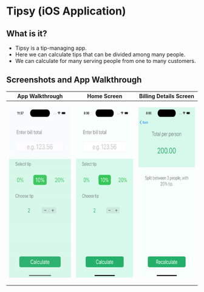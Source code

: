 # Tipsy (iOS Application)

## What is it?
- Tipsy is a tip-managing app.
- Here we can calculate tips that can be divided among many people.
- We can calculate for many serving people from one to many customers. 

## Screenshots and App Walkthrough

| App Walkthrough | Home Screen | Billing Details Screen |
| --- | --- | --- |
| <p align="center"><img src="Screenshots and App Walkthrough/Tipsy.gif" height="450"/></p> | <p align="center"><img src="Screenshots and App Walkthrough/HomeScreen.png" height="450"/></p> | <p align="center"><img src="Screenshots and App Walkthrough/BillingScreen.png" height="450"/></p> |



